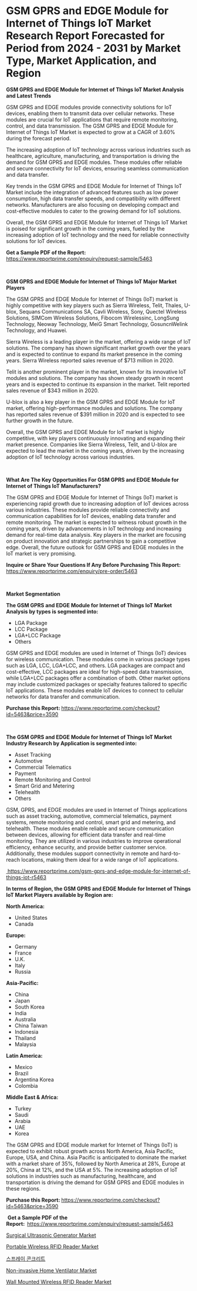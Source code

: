 <p><h1>GSM GPRS and EDGE Module for Internet of Things IoT Market Research Report Forecasted for Period from 2024 -  2031 by Market Type, Market Application, and Region</h1></p><p><strong>GSM GPRS and EDGE Module for Internet of Things IoT Market Analysis and Latest Trends</strong></p>
<p><p>GSM GPRS and EDGE modules provide connectivity solutions for IoT devices, enabling them to transmit data over cellular networks. These modules are crucial for IoT applications that require remote monitoring, control, and data transmission. The GSM GPRS and EDGE Module for Internet of Things IoT Market is expected to grow at a CAGR of 3.60% during the forecast period.</p><p>The increasing adoption of IoT technology across various industries such as healthcare, agriculture, manufacturing, and transportation is driving the demand for GSM GPRS and EDGE modules. These modules offer reliable and secure connectivity for IoT devices, ensuring seamless communication and data transfer.</p><p>Key trends in the GSM GPRS and EDGE Module for Internet of Things IoT Market include the integration of advanced features such as low power consumption, high data transfer speeds, and compatibility with different networks. Manufacturers are also focusing on developing compact and cost-effective modules to cater to the growing demand for IoT solutions.</p><p>Overall, the GSM GPRS and EDGE Module for Internet of Things IoT Market is poised for significant growth in the coming years, fueled by the increasing adoption of IoT technology and the need for reliable connectivity solutions for IoT devices.</p></p>
<p><strong>Get a Sample PDF of the Report:&nbsp;</strong> <a href="https://www.reportprime.com/enquiry/request-sample/5463">https://www.reportprime.com/enquiry/request-sample/5463</a></p>
<p>&nbsp;</p>
<p><strong>GSM GPRS and EDGE Module for Internet of Things IoT Major Market Players</strong></p>
<p><p>The GSM GPRS and EDGE Module for Internet of Things (IoT) market is highly competitive with key players such as Sierra Wireless, Telit, Thales, U-blox, Sequans Communications SA, Cavli Wireless, Sony, Quectel Wireless Solutions, SIMCom Wireless Solutions, Fibocom Wirelessinc, LongSung Technology, Neoway Technology, MeiG Smart Technology, GosuncnWelink Technology, and Huawei.</p><p>Sierra Wireless is a leading player in the market, offering a wide range of IoT solutions. The company has shown significant market growth over the years and is expected to continue to expand its market presence in the coming years. Sierra Wireless reported sales revenue of $713 million in 2020.</p><p>Telit is another prominent player in the market, known for its innovative IoT modules and solutions. The company has shown steady growth in recent years and is expected to continue its expansion in the market. Telit reported sales revenue of $343 million in 2020.</p><p>U-blox is also a key player in the GSM GPRS and EDGE Module for IoT market, offering high-performance modules and solutions. The company has reported sales revenue of $391 million in 2020 and is expected to see further growth in the future.</p><p>Overall, the GSM GPRS and EDGE Module for IoT market is highly competitive, with key players continuously innovating and expanding their market presence. Companies like Sierra Wireless, Telit, and U-blox are expected to lead the market in the coming years, driven by the increasing adoption of IoT technology across various industries.</p></p>
<p>&nbsp;</p>
<p><strong>What Are The Key Opportunities For GSM GPRS and EDGE Module for Internet of Things IoT Manufacturers?</strong></p>
<p><p>The GSM GPRS and EDGE Module for Internet of Things (IoT) market is experiencing rapid growth due to increasing adoption of IoT devices across various industries. These modules provide reliable connectivity and communication capabilities for IoT devices, enabling data transfer and remote monitoring. The market is expected to witness robust growth in the coming years, driven by advancements in IoT technology and increasing demand for real-time data analysis. Key players in the market are focusing on product innovation and strategic partnerships to gain a competitive edge. Overall, the future outlook for GSM GPRS and EDGE modules in the IoT market is very promising.</p></p>
<p><strong>Inquire or Share Your Questions If Any Before Purchasing This Report:</strong> <a href="https://www.reportprime.com/enquiry/pre-order/5463">https://www.reportprime.com/enquiry/pre-order/5463</a></p>
<p>&nbsp;</p>
<p><strong>Market Segmentation</strong></p>
<p><strong>The GSM GPRS and EDGE Module for Internet of Things IoT Market Analysis by types is segmented into:</strong></p>
<p><ul><li>LGA Package</li><li>LCC Package</li><li>LGA+LCC Package</li><li>Others</li></ul></p>
<p><p>GSM GPRS and EDGE modules are used in Internet of Things (IoT) devices for wireless communication. These modules come in various package types such as LGA, LCC, LGA+LCC, and others. LGA packages are compact and cost-effective, LCC packages are ideal for high-speed data transmission, while LGA+LCC packages offer a combination of both. Other market options may include customized packages or specialty features tailored to specific IoT applications. These modules enable IoT devices to connect to cellular networks for data transfer and communication.</p></p>
<p><strong>Purchase this Report:&nbsp;</strong><a href="https://www.reportprime.com/checkout?id=5463&price=3590">https://www.reportprime.com/checkout?id=5463&price=3590</a></p>
<p>&nbsp;</p>
<p><strong>The GSM GPRS and EDGE Module for Internet of Things IoT Market Industry Research by Application is segmented into:</strong></p>
<p><ul><li>Asset Tracking</li><li>Automotive</li><li>Commercial Telematics</li><li>Payment</li><li>Remote Monitoring and Control</li><li>Smart Grid and Metering</li><li>Telehealth</li><li>Others</li></ul></p>
<p><p>GSM, GPRS, and EDGE modules are used in Internet of Things applications such as asset tracking, automotive, commercial telematics, payment systems, remote monitoring and control, smart grid and metering, and telehealth. These modules enable reliable and secure communication between devices, allowing for efficient data transfer and real-time monitoring. They are utilized in various industries to improve operational efficiency, enhance security, and provide better customer service. Additionally, these modules support connectivity in remote and hard-to-reach locations, making them ideal for a wide range of IoT applications.</p></p>
<p><a href="https://www.reportprime.com/gsm-gprs-and-edge-module-for-internet-of-things-iot-r5463">&nbsp;https://www.reportprime.com/gsm-gprs-and-edge-module-for-internet-of-things-iot-r5463</a></p>
<p><strong>In terms of Region, the GSM GPRS and EDGE Module for Internet of Things IoT Market Players available by Region are:</strong></p>
<p>
    <p> <strong> North America: </strong>
        <ul>
            <li>United States</li>
            <li>Canada</li>
        </ul>
        </p> 
    <p> <strong> Europe: </strong>
        <ul>
            <li>Germany</li>
            <li>France</li>
            <li>U.K.</li>
            <li>Italy</li>
            <li>Russia</li>
        </ul>
        </p> 
    <p> <strong> Asia-Pacific: </strong>
        <ul>
            <li>China</li>
            <li>Japan</li>
            <li>South Korea</li>
            <li>India</li>
            <li>Australia</li>
            <li>China Taiwan</li>
            <li>Indonesia</li>
            <li>Thailand</li>
            <li>Malaysia</li>
        </ul>
        </p> 
    <p> <strong> Latin America: </strong>
        <ul>
            <li>Mexico</li>
            <li>Brazil</li>
            <li>Argentina Korea</li>
            <li>Colombia</li>
        </ul>
        </p> 
    <p> <strong> Middle East & Africa: </strong>
        <ul>
            <li>Turkey</li>
            <li>Saudi</li>
            <li>Arabia</li>
            <li>UAE</li>
            <li>Korea</li>
        </ul>
    </p>
    </p>
<p><p>The GSM GPRS and EDGE module market for Internet of Things (IoT) is expected to exhibit robust growth across North America, Asia Pacific, Europe, USA, and China. Asia Pacific is anticipated to dominate the market with a market share of 35%, followed by North America at 28%, Europe at 20%, China at 12%, and the USA at 5%. The increasing adoption of IoT solutions in industries such as manufacturing, healthcare, and transportation is driving the demand for GSM GPRS and EDGE modules in these regions.</p></p>
<p><strong>Purchase this Report: </strong><a href="https://www.reportprime.com/checkout?id=5463&price=3590">https://www.reportprime.com/checkout?id=5463&price=3590</a></p>
<p>&nbsp;<strong>Get a Sample PDF of the Report:&nbsp;&nbsp;</strong><a href="https://www.reportprime.com/enquiry/request-sample/5463">https://www.reportprime.com/enquiry/request-sample/5463</a></p>
<p><strong></strong></p>
<p><p><a href="https://issuu.com/reportprime-2/docs/surgical-ultrasonic-generator-market-size-2030.ppt">Surgical Ultrasonic Generator Market</a></p><p><a href="https://github.com/ayamgoreng5458/Market-Research-Report-List-1/blob/main/portable-wireless-rfid-reader-market.md">Portable Wireless RFID Reader Market</a></p><p><a href="https://github.com/konokaryan/Market-Research-Report-List-1/blob/main/270843259191.md">스프레이 콘크리트</a></p><p><a href="https://issuu.com/reportprime-2/docs/non-invasive-home-ventilator-market-size-2030.pptx">Non-invasive Home Ventilator Market</a></p><p><a href="https://github.com/nigngrjl95/Market-Research-Report-List-1/blob/main/wall-mounted-wireless-rfid-reader-market.md">Wall Mounted Wireless RFID Reader Market</a></p></p>